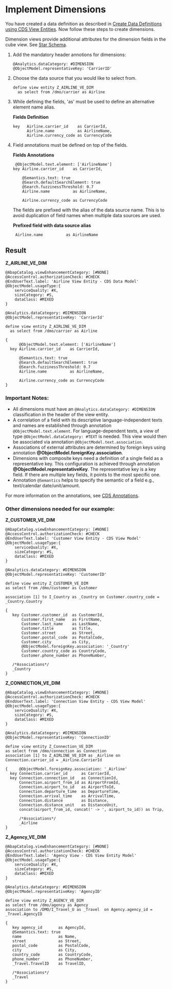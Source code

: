 <!-- loio6a54549f13644fbd83c3312fef443036 -->

# Implement Dimensions

You have created a data definition as described in [Create Data Definitions using CDS View Entities](create-data-definitions-using-cds-view-entities-c5f4dc1.md). Now follow these steps to create dimensions.

Dimension views provide additional attributes for the dimension fields in the cube view. See [Star Schema](star-schema-483cc06.md).

1.  Add the mandatory header annotions for dimensions:

    ```abap
    @Analytics.dataCategory: #DIMENSION
    @ObjectModel.representativeKey: 'CarrierID'
    ```

2.  Choose the data source that you would like to select from.

    ```abap
    define view entity Z_AIRLINE_VE_DIM
      as select from /dmo/carrier as Airline
    ```

3.  While defining the fields, 'as' must be used to define an alternative element name alias.

    **Fields Definition**

    ```abap
    key   Airline.carrier_id    as CarrierId,
          Airline.name          as AirlineName,     
          Airline.currency_code as CurrencyCode
    ```

4.  Field annotations must be defined on top of the fields.

    **Fields Annotations**

    ```abap
     @ObjectModel.text.element: ['AirlineName']
    key Airline.carrier_id    as CarrierId,
     
        @Semantics.text: true
        @Search.defaultSearchElement: true
        @Search.fuzzinessThreshold: 0.7
        Airline.name          as AirlineName,
         
        Airline.currency_code as CurrencyCode
    ```

    The fields are prefixed with the alias of the data source name. This is to avoid duplication of field names when multiple data sources are used.

    **Prefixed field with data source alias**

    ```
     Airline.name          as AirlineName
    ```




<a name="loio6a54549f13644fbd83c3312fef443036__section_npv_lbc_q4b"/>

## Result

**Z\_AIRLINE\_VE\_DIM**

```abap
@AbapCatalog.viewEnhancementCategory: [#NONE]
@AccessControl.authorizationCheck: #CHECK
@EndUserText.label: 'Airline View Entity - CDS Data Model'
@ObjectModel.usageType:{
    serviceQuality: #X,
    sizeCategory: #S,
    dataClass: #MIXED
}
 
@Analytics.dataCategory: #DIMENSION
@ObjectModel.representativeKey: 'CarrierId'
 
define view entity Z_AIRLINE_VE_DIM
  as select from /dmo/carrier as Airline
 
{
      @ObjectModel.text.element: ['AirlineName']
  key Airline.carrier_id    as CarrierId,
 
      @Semantics.text: true
      @Search.defaultSearchElement: true
      @Search.fuzzinessThreshold: 0.7
      Airline.name          as AirlineName,
       
      Airline.currency_code as CurrencyCode
} 
```



### Important Notes:

-   All dimensions must have an `@Analytics.dataCategory: #DIMENSION` classification in the header of the view entity.
-   A correlation of a field with its descriptive language-independent texts and names are established through annotation `@ObjectModel.text.element`. For language-dependent texts, a view of type `@ObjectModel.dataCategory: #TEXT` is needed. This view would then be associated via annotation `@ObjectModel.text.association`.
-   Associations of external attributes are determined by foreign keys using annotation **@ObjectModel.foreignKey.association**.
-   Dimensions with composite keys need a definition of a single field as a representative key. This configuration is achieved through annotation **@ObjectModel.representativeKey**. The representative key is a key field. If there are multiple key fields, it points to the most specific one.
-   Annotation `@Semantics` helps to specify the semantic of a field e.g., text/calendar date/unit/amount.

For more information on the annotations, see [CDS Annotations](https://help.sap.com/viewer/923180ddb98240829d935862025004d6/Cloud/en-US/130e02a697e14bf8b05dd6672c56250b.html).



### Other dimensions needed for our example:

**Z\_CUSTOMER\_VE\_DIM**

```abap
@AbapCatalog.viewEnhancementCategory: [#NONE]
@AccessControl.authorizationCheck: #CHECK
@EndUserText.label: 'Customer View Entity - CDS View Model'
@ObjectModel.usageType:{
    serviceQuality: #X,
    sizeCategory: #S,
    dataClass: #MIXED
}
 
@Analytics.dataCategory: #DIMENSION
@ObjectModel.representativeKey: 'CustomerID'
 
define view entity Z_CUSTOMER_VE_DIM
as select from /dmo/customer as Customer
 
association [1] to I_Country as _Country on Customer.country_code = _Country.Country
 
{
   key Customer.customer_id  as CustomerId,
       Customer.first_name   as FirstName,
       Customer.last_name    as LastName,
       Customer.title        as Title,
       Customer.street       as Street,
       Customer.postal_code  as PostalCode,
       Customer.city         as City,
       @ObjectModel.foreignKey.association: '_Country'
       Customer.country_code as CountryCode,
       Customer.phone_number as PhoneNumber,
    
   /*Associations*/
   _Country
}
```

**Z\_CONNECTION\_VE\_DIM**

```abap
@AbapCatalog.viewEnhancementCategory: [#NONE]
@AccessControl.authorizationCheck: #CHECK
@EndUserText.label: 'Connection View Entity - CDS View Model'
@ObjectModel.usageType:{
    serviceQuality: #X,
    sizeCategory: #S,
    dataClass: #MIXED
}
 
@Analytics.dataCategory: #DIMENSION
@ObjectModel.representativeKey: 'ConnectionID'
 
define view entity Z_Connection_VE_DIM
as select from /dmo/connection as Connection
association [1] to Z_AIRLINE_VE_DIM as _Airline on Connection.carrier_id = _Airline.CarrierId
 
{     @ObjectModel.foreignKey.association: '_Airline'
  key Connection.carrier_id      as CarrierId,
  key Connection.connection_id   as ConnectionId,
      Connection.airport_from_id as AirportFromId,
      Connection.airport_to_id   as AirportToId,
      Connection.departure_time  as DepartureTime,
      Connection.arrival_time    as ArrivalTime,
      Connection.distance        as Distance,
      Connection.distance_unit   as DistanceUnit,
      concat(airport_from_id, concat(' -> ', airport_to_id)) as Trip,
       
      /*Associations*/
      _Airline
}
```

**Z\_Agency\_VE\_DIM**

```abap
@AbapCatalog.viewEnhancementCategory: [#NONE]
@AccessControl.authorizationCheck: #CHECK
@EndUserText.label: 'Agency View - CDS View Entity Model'
@ObjectModel.usageType:{
    serviceQuality: #X,
    sizeCategory: #S,
    dataClass: #MIXED
}
 
@Analytics.dataCategory: #DIMENSION
@ObjectModel.representativeKey: 'AgencyID'
 
define view entity Z_AGENCY_VE_DIM
as select from /dmo/agency as Agency
association to /DMO/I_Travel_U as _Travel  on Agency.agency_id = _Travel.AgencyID
 
{
   key agency_id       as AgencyId,
   @Semantics.text: true
   name                as Name,
   street              as Street,
   postal_code         as PostalCode,
   city                as City,
   country_code        as CountryCode,
   phone_number        as PhoneNumber,
   _Travel.TravelID    as TravelID,
     
   /*Associations*/
   _Travel
}
```

